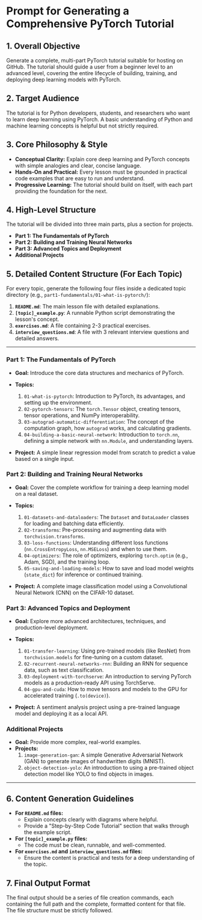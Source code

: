 # Prompt for Generating a Comprehensive PyTorch Tutorial

## 1. Overall Objective
Generate a complete, multi-part PyTorch tutorial suitable for hosting on GitHub. The tutorial should guide a user from a beginner level to an advanced level, covering the entire lifecycle of building, training, and deploying deep learning models with PyTorch.

## 2. Target Audience
The tutorial is for Python developers, students, and researchers who want to learn deep learning using PyTorch. A basic understanding of Python and machine learning concepts is helpful but not strictly required.

## 3. Core Philosophy & Style
- **Conceptual Clarity:** Explain core deep learning and PyTorch concepts with simple analogies and clear, concise language.
- **Hands-On and Practical:** Every lesson must be grounded in practical code examples that are easy to run and understand.
- **Progressive Learning:** The tutorial should build on itself, with each part providing the foundation for the next.

## 4. High-Level Structure
The tutorial will be divided into three main parts, plus a section for projects.

- **Part 1: The Fundamentals of PyTorch**
- **Part 2: Building and Training Neural Networks**
- **Part 3: Advanced Topics and Deployment**
- **Additional Projects**

## 5. Detailed Content Structure (For Each Topic)
For every topic, generate the following four files inside a dedicated topic directory (e.g., `part1-fundamentals/01-what-is-pytorch/`):

1.  **`README.md`**: The main lesson file with detailed explanations.
2.  **`[topic]_example.py`**: A runnable Python script demonstrating the lesson's concept.
3.  **`exercises.md`**: A file containing 2-3 practical exercises.
4.  **`interview_questions.md`**: A file with 3 relevant interview questions and detailed answers.

---

### **Part 1: The Fundamentals of PyTorch**
- **Goal:** Introduce the core data structures and mechanics of PyTorch.
- **Topics:**
    1.  `01-what-is-pytorch`: Introduction to PyTorch, its advantages, and setting up the environment.
    2.  `02-pytorch-tensors`: The `torch.Tensor` object, creating tensors, tensor operations, and NumPy interoperability.
    3.  `03-autograd-automatic-differentiation`: The concept of the computation graph, how `autograd` works, and calculating gradients.
    4.  `04-building-a-basic-neural-network`: Introduction to `torch.nn`, defining a simple network with `nn.Module`, and understanding layers.

- **Project:** A simple linear regression model from scratch to predict a value based on a single input.

### **Part 2: Building and Training Neural Networks**
- **Goal:** Cover the complete workflow for training a deep learning model on a real dataset.
- **Topics:**
    1.  `01-datasets-and-dataloaders`: The `Dataset` and `DataLoader` classes for loading and batching data efficiently.
    2.  `02-transforms`: Pre-processing and augmenting data with `torchvision.transforms`.
    3.  `03-loss-functions`: Understanding different loss functions (`nn.CrossEntropyLoss`, `nn.MSELoss`) and when to use them.
    4.  `04-optimizers`: The role of optimizers, exploring `torch.optim` (e.g., Adam, SGD), and the training loop.
    5.  `05-saving-and-loading-models`: How to save and load model weights (`state_dict`) for inference or continued training.

- **Project:** A complete image classification model using a Convolutional Neural Network (CNN) on the CIFAR-10 dataset.

### **Part 3: Advanced Topics and Deployment**
- **Goal:** Explore more advanced architectures, techniques, and production-level deployment.
- **Topics:**
    1.  `01-transfer-learning`: Using pre-trained models (like ResNet) from `torchvision.models` for fine-tuning on a custom dataset.
    2.  `02-recurrent-neural-networks-rnn`: Building an RNN for sequence data, such as text classification.
    3.  `03-deployment-with-torchserve`: An introduction to serving PyTorch models as a production-ready API using TorchServe.
    4.  `04-gpu-and-cuda`: How to move tensors and models to the GPU for accelerated training (`.to(device)`).

- **Project:** A sentiment analysis project using a pre-trained language model and deploying it as a local API.

### **Additional Projects**
- **Goal:** Provide more complex, real-world examples.
- **Projects:**
    1.  `image-generation-gan`: A simple Generative Adversarial Network (GAN) to generate images of handwritten digits (MNIST).
    2.  `object-detection-yolo`: An introduction to using a pre-trained object detection model like YOLO to find objects in images.

---

## 6. Content Generation Guidelines
- **For `README.md` files:**
    - Explain concepts clearly with diagrams where helpful.
    - Provide a "Step-by-Step Code Tutorial" section that walks through the example script.
- **For `[topic]_example.py` files:**
    - The code must be clean, runnable, and well-commented.
- **For `exercises.md` and `interview_questions.md` files:**
    - Ensure the content is practical and tests for a deep understanding of the topic.

## 7. Final Output Format
The final output should be a series of file creation commands, each containing the full path and the complete, formatted content for that file. The file structure must be strictly followed.
